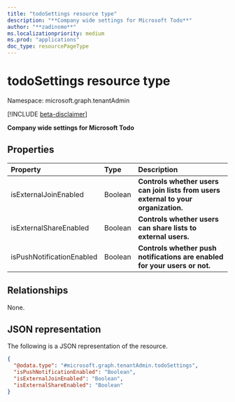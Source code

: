```yaml
---
title: "todoSettings resource type"
description: "**Company wide settings for Microsoft Todo**"
author: "**zadinsmo**"
ms.localizationpriority: medium
ms.prod: "applications"
doc_type: resourcePageType
---
```


# todoSettings resource type

Namespace: microsoft.graph.tenantAdmin

[!INCLUDE [beta-disclaimer](../../includes/beta-disclaimer.md)]

**Company wide settings for Microsoft Todo**

## Properties
|Property|Type|Description|
|:---|:---|:---|
|isExternalJoinEnabled|Boolean|**Controls whether users can join lists from users external to your organization.**|
|isExternalShareEnabled|Boolean|**Controls whether users can share lists to external users.**|
|isPushNotificationEnabled|Boolean|**Controls whether push notifications are enabled for your users or not.**|

## Relationships
None.

## JSON representation
The following is a JSON representation of the resource.
<!-- {
  "blockType": "resource",
  "@odata.type": "microsoft.graph.tenantAdmin.todoSettings"
}
-->
``` json
{
  "@odata.type": "#microsoft.graph.tenantAdmin.todoSettings",
  "isPushNotificationEnabled": "Boolean",
  "isExternalJoinEnabled": "Boolean",
  "isExternalShareEnabled": "Boolean"
}
```

